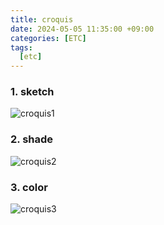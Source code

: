 ```yaml
---
title: croquis
date: 2024-05-05 11:35:00 +09:00
categories: [ETC]
tags: 
  [etc]
---
```


### 1. sketch
![croquis1](https://github.com/hwinareun/hwi-coding/assets/165121326/555e7120-375e-4946-962c-061d018198e9)

### 2. shade
![croquis2](https://github.com/hwinareun/hwi-coding/assets/165121326/031978a9-d9cf-4176-834a-988ba7f09d56)

### 3. color
![croquis3](https://github.com/hwinareun/hwi-coding/assets/165121326/af651b8a-d469-4474-922f-f81bc96aefbe)
